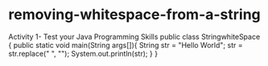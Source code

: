 # removing-whitespace-from-a-string
Activity 1- Test your Java Programming Skills
public class StringwhiteSpace {
   public static void main(String args[]){
      String str = "Hello World";
      str = str.replace(" ", "");
      System.out.println(str);
   }
}
